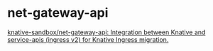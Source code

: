 # net-gateway-api

[knative-sandbox/net-gateway-api: Integration between Knative and service-apis (ingress v2) for Knative Ingress migration.](https://github.com/knative-sandbox/net-gateway-api)